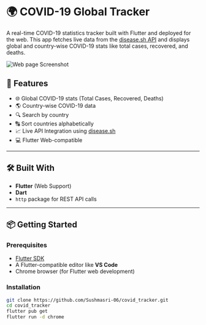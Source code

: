 # 🌍 COVID-19 Global Tracker

A real-time COVID-19 statistics tracker built with Flutter and deployed for the web. This app fetches live data from the [disease.sh API](https://disease.sh/) and displays global and country-wise COVID-19 stats like total cases, recovered, and deaths.

![Web<img width="1440" alt="covid-19-screenshot" src="https://github.com/user-attachments/assets/e7266bc8-4acf-4089-a95d-7f3676751006" />
page Screenshot]() <!-- (Optional: Add a screenshot of your app here) -->

## 🚀 Features

- 🌐 Global COVID-19 stats (Total Cases, Recovered, Deaths)
- 🌎 Country-wise COVID-19 data
- 🔍 Search by country
- 🔠 Sort countries alphabetically
- 📈 Live API Integration using [disease.sh](https://disease.sh)
- 💻 Flutter Web-compatible

---

## 🛠️ Built With

- **Flutter** (Web Support)
- **Dart**
- `http` package for REST API calls

---

## 📦 Getting Started

### Prerequisites

- [Flutter SDK](https://flutter.dev/docs/get-started/install)
- A Flutter-compatible editor like **VS Code**
- Chrome browser (for Flutter web development)

### Installation

```bash
git clone https://github.com/Sushmasri-06/covid_tracker.git
cd covid_tracker
flutter pub get
flutter run -d chrome
